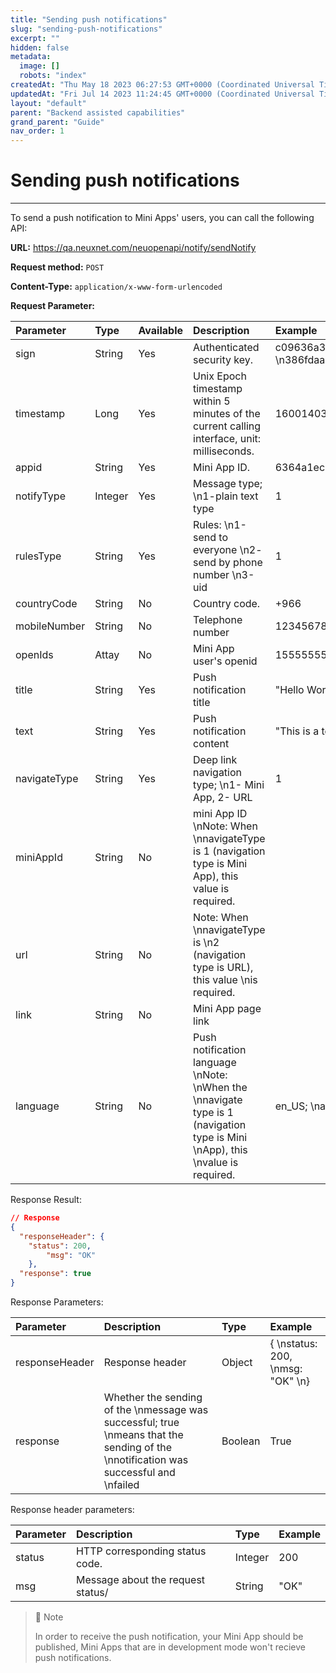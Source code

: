 ```yaml
---
title: "Sending push notifications"
slug: "sending-push-notifications"
excerpt: ""
hidden: false
metadata: 
  image: []
  robots: "index"
createdAt: "Thu May 18 2023 06:27:53 GMT+0000 (Coordinated Universal Time)"
updatedAt: "Fri Jul 14 2023 11:24:45 GMT+0000 (Coordinated Universal Time)"
layout: "default"
parent: "Backend assisted capabilities"
grand_parent: "Guide"
nav_order: 1
---
```

# Sending push notifications 
*** 
To send a push notification to Mini Apps' users, you can call the following API:

**URL:** <https://qa.neuxnet.com/neuopenapi/notify/sendNotify>

**Request method:** `POST`

**Content-Type:** `application/x-www-form-urlencoded`

**Request Parameter:**

| Parameter | Type | Available | Description             | Example         |
| :-------- | :--- | :-------- | :---------------------- | :-------------- |
| sign | String | Yes | Authenticated security key. | c09636a3a529a  \n386fdaa389228  \ne36fac |
| timestamp | Long | Yes | Unix Epoch timestamp within 5 minutes of the current calling interface, unit: milliseconds. | 1600140360000 |
| appid | String | Yes | Mini App ID. | 6364a1ec8754dd1a55d6b8de |
| notifyType | Integer | Yes | Message type;  \n1-plain text type | 1 |
| rulesType | String | Yes | Rules:  \n1-send to everyone  \n2- send by phone number  \n3-uid | 1 |
| countryCode | String | No | Country code. | +966 |
| mobileNumber | String | No | Telephone number | 123456789 |
| openIds | Attay<String> | No | Mini App user's openid | 15555555555 |
| title | String | Yes | Push notification title | "Hello World" |
| text | String | Yes | Push notification content| "This is a test push notification" |
| navigateType | String | Yes | Deep link navigation type;  \n1- Mini App, 2- URL | 1 |
| miniAppId | String | No| mini App ID  \nNote: When  \nnavigateType is 1 (navigation type is Mini App), this value is required.| |
| url| String | No | Note: When  \nnavigateType is  \n2 (navigation type is URL), this value  \nis required.| |
| link | String | No | Mini App page link | |
| language | String | No | Push notification language  \nNote:  \nWhen the  \nnavigate type is  1 (navigation type is Mini  \nApp), this  \nvalue is required. | en_US;  \nar_SA;" |

Response Result:

```json
// Response
{
  "responseHeader": {
    "status": 200,
		"msg": "OK"
	},
  "response": true
}
```

Response Parameters:

| Parameter | Description | Type | Example |
| :-------- | :-------------------------------------- | :-------- | :--------- |
| responseHeader | Response header | Object| {  \nstatus: 200,  \nmsg: \"OK\"  \n} |
| response | Whether the sending of the  \nmessage was successful; true  \nmeans that the sending of the  \nnotification was successful and  \nfailed | Boolean | True |

Response header parameters:

| Parameter | Description                       | Type    | Example |
| :-------- | :-------------------------------- | :------ | :------ |
| status    | HTTP corresponding status code.   | Integer | 200     |
| msg       | Message about the request status/ | String  | "OK"    |

> 📘 Note
> 
> In order to receive the push notification, your Mini App should be published, Mini Apps that are in development mode won't recieve push notifications.

